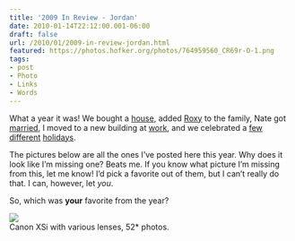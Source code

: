 ```yaml
---
title: '2009 In Review - Jordan'
date: 2010-01-14T22:12:00.001-06:00
draft: false
url: /2010/01/2009-in-review-jordan.html
featured: https://photos.hofker.org/photos/764959560_CR69r-O-1.png
tags: 
- post
- Photo
- Links
- Words
---
```


What a year it was! We bought a [house](https://photos.hofker.org/Other/Our-House/10044901_9Fuff#688026533_iPFJx), added [Roxy](https://photos.hofker.org/Animals/Roxy/10041621_LJPAb#688027067_c7hRa) to the family, Nate got [married](https://photos.hofker.org/Weddings/Henderson-Wedding/10048202_hPv3U#690522935_vfq72), I moved to a new building at [work](https://photos.hofker.org/Other/Microsoft-Fargo-Vision/5685445_fHvQg#739287716_JJh2D), and we celebrated a [few](https://photos.hofker.org/Holidays/Halloween-2009/10165238_Kqd9Z "Halloween 2009") [different](https://photos.hofker.org/Holidays/Thanksgiving-2009/10519019_sDgRN "Thanksgiving 2009") [holidays](https://photos.hofker.org/Holidays/Christmas-2009/10691287_aaM9e "Christmas 2009").

The pictures below are all the ones I’ve posted here this year. Why does it look like I’m missing one? Beats me. If you know what picture I’m missing from this, let me know! I’d pick a favorite out of them, but I can’t really do that. I can, however, let _you_.

So, which was **your** favorite from the year?

![](https://photos.hofker.org/photos/764959560_CR69r-O-1.png)  
Canon XSi with various lenses, 52\* photos.